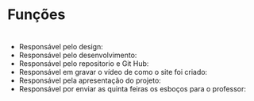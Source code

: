 # **Funções** <h1>


* Responsável pelo design:<br>
* Responsável pelo desenvolvimento:<br>
* Responsável pelo repositorio e Git Hub:<br>
* Responsável em gravar o vídeo de como o site foi criado:<br>
* Responsável pela apresentação do projeto:<br>
* Responsável por enviar as quinta feiras os esboços para o professor: <br>
